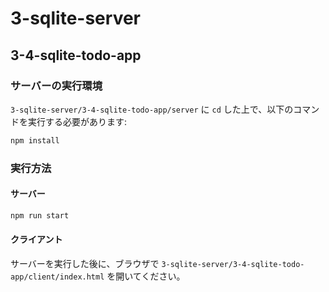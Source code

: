 # 3-sqlite-server

## 3-4-sqlite-todo-app

### サーバーの実行環境

`3-sqlite-server/3-4-sqlite-todo-app/server` に `cd` した上で、以下のコマンドを実行する必要があります:

```bash
npm install
```

### 実行方法

#### サーバー

```bash
npm run start
```

#### クライアント

サーバーを実行した後に、ブラウザで `3-sqlite-server/3-4-sqlite-todo-app/client/index.html` を開いてください。
